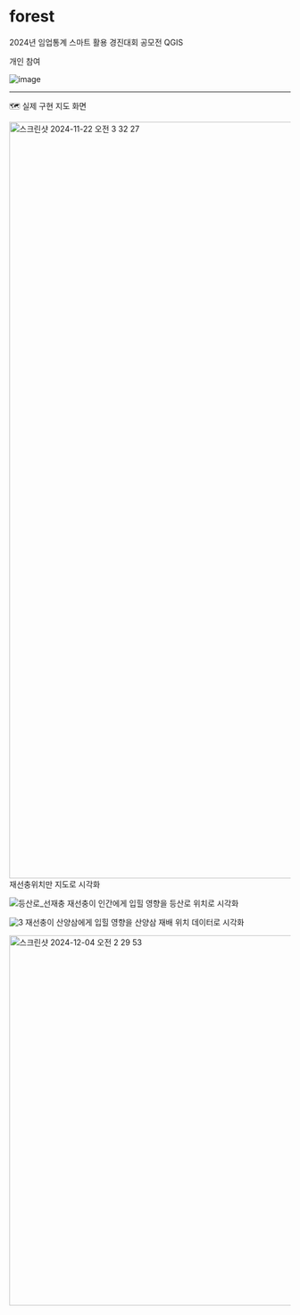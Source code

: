 # forest
2024년 임업통계 스마트 활용 경진대회 공모전 QGIS


개인 참여

![image](https://github.com/user-attachments/assets/2b11ec6b-f00e-42d2-800a-e62dec376e5d)

---
🗺️ 실제 구현 지도 화면

<img width="1355" alt="스크린샷 2024-11-22 오전 3 32 27" src="https://github.com/user-attachments/assets/8fed7b28-6c2d-47ac-8aee-32a0f09cf1e9">
재선충위치만 지도로 시각화


![등산로_선재충](https://github.com/user-attachments/assets/ed25e877-9aa9-4573-a5aa-954b1ad1ff6f)
재선충이 인간에게 입힐 영향을 등산로 위치로 시각화


![3](https://github.com/user-attachments/assets/50af1835-4fc3-45b5-9552-ac26de9a0e2f)
재선충이 산양삼에게 입힐 영향을 산양삼 재배 위치 데이터로 시각화


<img width="663" alt="스크린샷 2024-12-04 오전 2 29 53" src="https://github.com/user-attachments/assets/b3ab5a47-82cb-491b-9efd-94eeaf748d9b">

